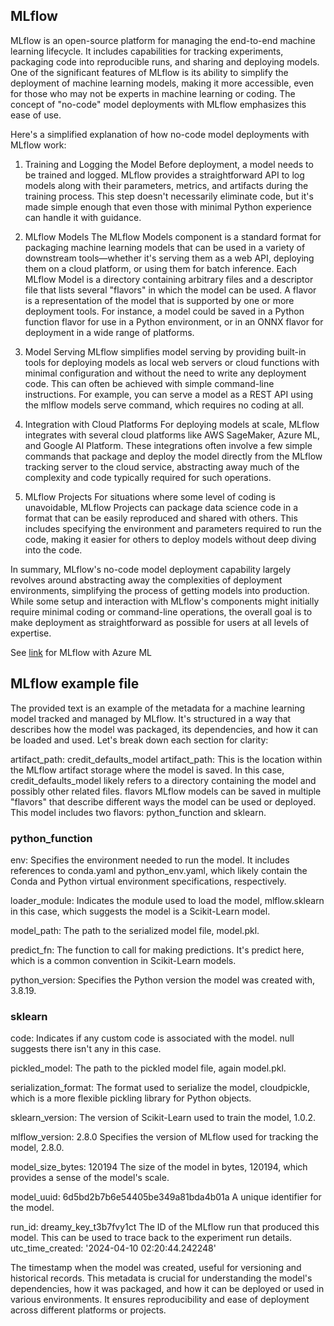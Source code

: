 ## MLflow

MLflow is an open-source platform for managing the end-to-end machine learning lifecycle. It includes capabilities for tracking experiments, packaging code into reproducible runs, and sharing and deploying models. One of the significant features of MLflow is its ability to simplify the deployment of machine learning models, making it more accessible, even for those who may not be experts in machine learning or coding. The concept of "no-code" model deployments with MLflow emphasizes this ease of use.

Here's a simplified explanation of how no-code model deployments with MLflow work:

1. Training and Logging the Model
Before deployment, a model needs to be trained and logged. MLflow provides a straightforward API to log models along with their parameters, metrics, and artifacts during the training process. This step doesn't necessarily eliminate code, but it's made simple enough that even those with minimal Python experience can handle it with guidance.

2. MLflow Models
The MLflow Models component is a standard format for packaging machine learning models that can be used in a variety of downstream tools—whether it's serving them as a web API, deploying them on a cloud platform, or using them for batch inference. Each MLflow Model is a directory containing arbitrary files and a descriptor file that lists several "flavors" in which the model can be used. A flavor is a representation of the model that is supported by one or more deployment tools. For instance, a model could be saved in a Python function flavor for use in a Python environment, or in an ONNX flavor for deployment in a wide range of platforms.

3. Model Serving
MLflow simplifies model serving by providing built-in tools for deploying models as local web servers or cloud functions with minimal configuration and without the need to write any deployment code. This can often be achieved with simple command-line instructions. For example, you can serve a model as a REST API using the mlflow models serve command, which requires no coding at all.

4. Integration with Cloud Platforms
For deploying models at scale, MLflow integrates with several cloud platforms like AWS SageMaker, Azure ML, and Google AI Platform. These integrations often involve a few simple commands that package and deploy the model directly from the MLflow tracking server to the cloud service, abstracting away much of the complexity and code typically required for such operations.

5. MLflow Projects
For situations where some level of coding is unavoidable, MLflow Projects can package data science code in a format that can be easily reproduced and shared with others. This includes specifying the environment and parameters required to run the code, making it easier for others to deploy models without deep diving into the code.

In summary, MLflow's no-code model deployment capability largely revolves around abstracting away the complexities of deployment environments, simplifying the process of getting models into production. While some setup and interaction with MLflow's components might initially require minimal coding or command-line operations, the overall goal is to make deployment as straightforward as possible for users at all levels of expertise.


See [link](https://learn.microsoft.com/en-us/azure/machine-learning/how-to-deploy-mlflow-models?view=azureml-api-2) for MLflow with Azure ML



## MLflow example file

The provided text is an example of the metadata for a machine learning model tracked and managed by MLflow. It's structured in a way that describes how the model was packaged, its dependencies, and how it can be loaded and used. Let's break down each section for clarity:

artifact_path: credit_defaults_model
artifact_path: This is the location within the MLflow artifact storage where the model is saved. In this case, credit_defaults_model likely refers to a directory containing the model and possibly other related files.
flavors
MLflow models can be saved in multiple "flavors" that describe different ways the model can be used or deployed. This model includes two flavors: python_function and sklearn.

### python_function
env: Specifies the environment needed to run the model. It includes references to conda.yaml and python_env.yaml, which likely contain the Conda and Python virtual environment specifications, respectively.

loader_module: Indicates the module used to load the model, mlflow.sklearn in this case, which suggests the model is a Scikit-Learn model.

model_path: The path to the serialized model file, model.pkl.

predict_fn: The function to call for making predictions. It's predict here, which is a common convention in Scikit-Learn models.

python_version: Specifies the Python version the model was created with, 3.8.19.

### sklearn
code: Indicates if any custom code is associated with the model. null suggests there isn't any in this case.

pickled_model: The path to the pickled model file, again model.pkl.

serialization_format: The format used to serialize the model, cloudpickle, which is a more flexible pickling library for Python objects.

sklearn_version: The version of Scikit-Learn used to train the model, 1.0.2.

mlflow_version: 2.8.0
Specifies the version of MLflow used for tracking the model, 2.8.0.

model_size_bytes: 120194
The size of the model in bytes, 120194, which provides a sense of the model's scale.

model_uuid: 6d5bd2b7b6e54405be349a81bda4b01a
A unique identifier for the model.

run_id: dreamy_key_t3b7fvy1ct
The ID of the MLflow run that produced this model. This can be used to trace back to the experiment run details.
utc_time_created: '2024-04-10 02:20:44.242248'

The timestamp when the model was created, useful for versioning and historical records.
This metadata is crucial for understanding the model's dependencies, how it was packaged, and how it can be deployed or used in various environments. It ensures reproducibility and ease of deployment across different platforms or projects.







